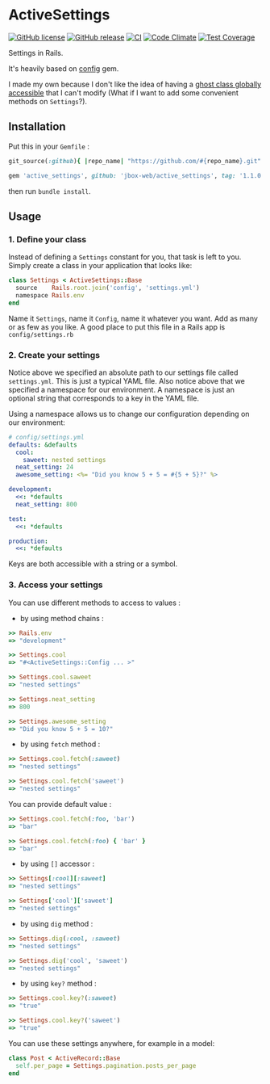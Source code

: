 # ActiveSettings

[![GitHub license](https://img.shields.io/github/license/jbox-web/active_settings.svg)](https://github.com/jbox-web/active_settings/blob/master/LICENSE)
[![GitHub release](https://img.shields.io/github/release/jbox-web/active_settings.svg)](https://github.com/jbox-web/active_settings/releases/latest)
[![CI](https://github.com/jbox-web/active_settings/workflows/CI/badge.svg)](https://github.com/jbox-web/active_settings/actions)
[![Code Climate](https://codeclimate.com/github/jbox-web/active_settings/badges/gpa.svg)](https://codeclimate.com/github/jbox-web/active_settings)
[![Test Coverage](https://codeclimate.com/github/jbox-web/active_settings/badges/coverage.svg)](https://codeclimate.com/github/jbox-web/active_settings/coverage)

Settings in Rails.

It's heavily based on [config](https://github.com/rubyconfig/config) gem.

I made my own because I don't like the idea of having a [ghost class globally accessible](https://github.com/rubyconfig/config#accessing-the-settings-object) that I can't modify (What if I want to add some convenient methods on `Settings`?).

## Installation

Put this in your `Gemfile` :

```ruby
git_source(:github){ |repo_name| "https://github.com/#{repo_name}.git" }

gem 'active_settings', github: 'jbox-web/active_settings', tag: '1.1.0'
```

then run `bundle install`.


## Usage

### 1. Define your class

Instead of defining a `Settings` constant for you, that task is left to you. Simply create a class in your application
that looks like:

```ruby
class Settings < ActiveSettings::Base
  source    Rails.root.join('config', 'settings.yml')
  namespace Rails.env
end
```

Name it `Settings`, name it `Config`, name it whatever you want. Add as many or as few as you like. A good place to put
this file in a Rails app is `config/settings.rb`


### 2. Create your settings

Notice above we specified an absolute path to our settings file called `settings.yml`. This is just a typical YAML file.
Also notice above that we specified a namespace for our environment.  A namespace is just an optional string that corresponds
to a key in the YAML file.

Using a namespace allows us to change our configuration depending on our environment:

```yaml
# config/settings.yml
defaults: &defaults
  cool:
    saweet: nested settings
  neat_setting: 24
  awesome_setting: <%= "Did you know 5 + 5 = #{5 + 5}?" %>

development:
  <<: *defaults
  neat_setting: 800

test:
  <<: *defaults

production:
  <<: *defaults
```

Keys are both accessible with a string or a symbol.


### 3. Access your settings

You can use different methods to access to values :

* by using method chains :

```ruby
>> Rails.env
=> "development"

>> Settings.cool
=> "#<ActiveSettings::Config ... >"

>> Settings.cool.saweet
=> "nested settings"

>> Settings.neat_setting
=> 800

>> Settings.awesome_setting
=> "Did you know 5 + 5 = 10?"
```

* by using `fetch` method :

```ruby
>> Settings.cool.fetch(:saweet)
=> "nested settings"

>> Settings.cool.fetch('saweet')
=> "nested settings"
```

You can provide default value :

```ruby
>> Settings.cool.fetch(:foo, 'bar')
=> "bar"

>> Settings.cool.fetch(:foo) { 'bar' }
=> "bar"
```

* by using `[]` accessor :

```ruby
>> Settings[:cool][:saweet]
=> "nested settings"

>> Settings['cool']['saweet']
=> "nested settings"
```

* by using `dig` method :

```ruby
>> Settings.dig(:cool, :saweet)
=> "nested settings"

>> Settings.dig('cool', 'saweet')
=> "nested settings"
```

* by using `key?` method :

```ruby
>> Settings.cool.key?(:saweet)
=> "true"

>> Settings.cool.key?('saweet')
=> "true"
```

You can use these settings anywhere, for example in a model:

```ruby
class Post < ActiveRecord::Base
  self.per_page = Settings.pagination.posts_per_page
end
```
